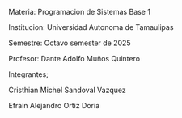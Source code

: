 Materia: Programacion de Sistemas Base 1

Institucion: Universidad Autonoma de Tamaulipas

Semestre: Octavo semester de 2025

Profesor: Dante Adolfo Muños Quintero

Integrantes;

Cristhian Michel Sandoval Vazquez

Efrain Alejandro Ortiz Doria
